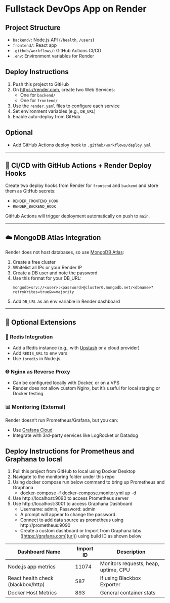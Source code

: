 # Fullstack DevOps App on Render

## Project Structure
- `backend/`: Node.js API (`/health`, `/users`)
- `frontend/`: React app
- `.github/workflows/`: GitHub Actions CI/CD
- `.env`: Environment variables for Render

## Deploy Instructions
1. Push this project to GitHub
2. On https://render.com, create two Web Services:
   - One for `backend/`
   - One for `frontend/`
3. Use the `render.yaml` files to configure each service
4. Set environment variables (e.g., `DB_URL`)
5. Enable auto-deploy from GitHub

## Optional
- Add GitHub Actions deploy hook to `.github/workflows/deploy.yml`


---

## 🚀 CI/CD with GitHub Actions + Render Deploy Hooks

Create two deploy hooks from Render for `frontend` and `backend` and store them as GitHub secrets:

- `RENDER_FRONTEND_HOOK`
- `RENDER_BACKEND_HOOK`

GitHub Actions will trigger deployment automatically on push to `main`.

---

## ☁️ MongoDB Atlas Integration

Render does not host databases, so use [MongoDB Atlas](https://www.mongodb.com/cloud/atlas):

1. Create a free cluster
2. Whitelist all IPs or your Render IP
3. Create a DB user and note the password
4. Use this format for your DB_URL:
   ```
   mongodb+srv://<user>:<password>@cluster0.mongodb.net/<dbname>?retryWrites=true&w=majority
   ```
5. Add `DB_URL` as an env variable in Render dashboard

---

## 🔧 Optional Extensions

### 🔁 Redis Integration

- Add a Redis instance (e.g., with [Upstash](https://upstash.com/) or a cloud provider)
- Add `REDIS_URL` to env vars
- Use `ioredis` in Node.js

### 🌐 Nginx as Reverse Proxy

- Can be configured locally with Docker, or on a VPS
- Render does not allow custom Nginx, but it’s useful for local staging or Docker testing

### 📊 Monitoring (External)

Render doesn’t run Prometheus/Grafana, but you can:
- Use [Grafana Cloud](https://grafana.com/products/cloud/)
- Integrate with 3rd-party services like LogRocket or Datadog

## Deploy Instructions for Prometheus and Graphana to local
1. Pull this project from GitHub to local using Docker Desktop
2. Navigate to the monitoring folder under this repo
3. Using docker compose run below command to bring up Prometheus and Graphana
   - docker-compose -f docker-compose.monitor.yml up -d
5. Use http://localhost:9090 to access Prometheus server
6. Use http://localhost:3001 to access Graphana Dashboard
   - Username: admin, Password: admin
   - A prompt will appear to change the password.
   - Connect to add data source as prometheus using http://prometheus:9090
   - Create a custom dashboard or Import from Graphana labs ([https://grafana.com](url)) using build ID as shown below

| Dashboard Name                     | Import ID | Description                          |
| ---------------------------------- | --------- | ------------------------------------ |
| Node.js app metrics                |  11074    | Monitors requests, heap, uptime, CPU |
| React health check (blackbox/http) |    587    | If using Blackbox Exporter           |
| Docker Host Metrics                |    893    | General container stats              |

